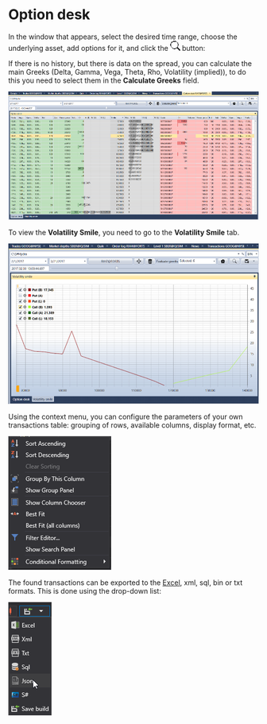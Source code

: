 # Option desk

In the window that appears, select the desired time range, choose the underlying asset, add options for it, and click the ![hydra find](../../../../images/hydra_find.png) button:

If there is no history, but there is data on the spread, you can calculate the main Greeks (Delta, Gamma, Vega, Theta, Rho, Volatility (implied)), to do this you need to select them in the **Calculate Greeks** field. 

![hydra option desk](../../../../images/hydra_option_desk.png)

To view the **Volatility Smile**, you need to go to the **Volatility Smile** tab.

![hydra option smile of volatility](../../../../images/hydra_option_smile_of_volatility.png)

Using the context menu, you can configure the parameters of your own transactions table: grouping of rows, available columns, display format, etc.

![hydra export context](../../../../images/hydra_export_context.png)

The found transactions can be exported to the [Excel](https://en.wikipedia.org/wiki/Excel), xml, sql, bin or txt formats. This is done using the drop\-down list:

![hydra export](../../../../images/hydra_export.png)
